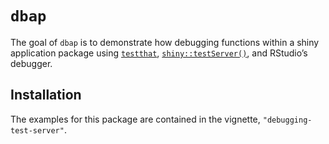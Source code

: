 
<!-- README.md is generated from README.Rmd. Please edit that file -->

# `dbap`

<!-- badges: start -->
<!-- badges: end -->

The goal of `dbap` is to demonstrate how debugging functions within a
shiny application package using
[`testthat`](https://testthat.r-lib.org/),
[`shiny::testServer()`](https://search.r-project.org/CRAN/refmans/shiny/html/testServer.html),
and RStudio’s debugger.

## Installation

The examples for this package are contained in the vignette,
`"debugging-test-server"`.
